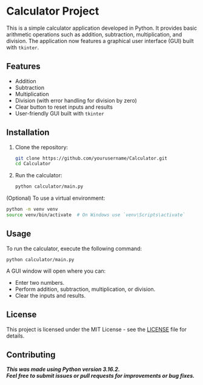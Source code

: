 # Calculator Project

This is a simple calculator application developed in Python. It provides basic arithmetic operations such as addition, subtraction, multiplication, and division. The application now features a graphical user interface (GUI) built with `tkinter`.

## Features

- Addition
- Subtraction
- Multiplication
- Division (with error handling for division by zero)
- Clear button to reset inputs and results
- User-friendly GUI built with `tkinter`

## Installation

1. Clone the repository:
   ```bash
   git clone https://github.com/yourusername/Calculator.git
   cd Calculator
   ```

2. Run the calculator:
   ```bash
   python calculator/main.py
   ```

(Optional) To use a virtual environment:
   ```bash
   python -m venv venv
   source venv/bin/activate  # On Windows use `venv\Scripts\activate`
   ```

## Usage

To run the calculator, execute the following command:
```
python calculator/main.py
```

A GUI window will open where you can:
- Enter two numbers.
- Perform addition, subtraction, multiplication, or division.
- Clear the inputs and results.

## License

This project is licensed under the MIT License - see the [LICENSE](LICENSE) file for details.

## Contributing

***This was made using Python version 3.16.2.***  
***Feel free to submit issues or pull requests for improvements or bug fixes.***